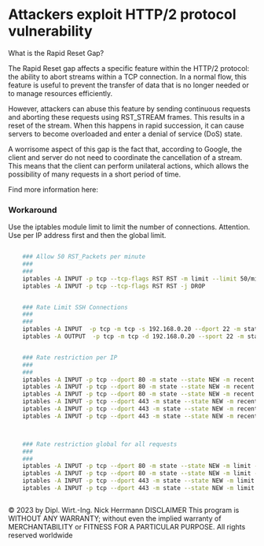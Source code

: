 # Attackers exploit HTTP/2 protocol vulnerability

What is the Rapid Reset Gap?

The Rapid Reset gap affects a specific feature within the HTTP/2 protocol: the ability to abort streams within a TCP connection. In a normal flow, this feature is useful to prevent the transfer of data that is no longer needed or to manage resources efficiently.

However, attackers can abuse this feature by sending continuous requests and aborting these requests using RST_STREAM frames. This results in a reset of the stream. When this happens in rapid succession, it can cause servers to become overloaded and enter a denial of service (DoS) state.

A worrisome aspect of this gap is the fact that, according to Google, the client and server do not need to coordinate the cancellation of a stream. This means that the client can perform unilateral actions, which allows the possibility of many requests in a short period of time.

Find more information here: 

[](https://www.heise.de/news/Rapid-Reset-Angreifer-nutzten-Luecke-in-HTTP-2-Protokoll-seit-August-2023-aus-9330889.html)



### Workaround

Use the iptables module limit to limit the number of connections. Attention. Use per IP address first and then the global limit.

```bash

    ### Allow 50 RST_Packets per minute
    ###
    ###
    iptables -A INPUT -p tcp --tcp-flags RST RST -m limit --limit 50/min -j ACCEPT
    iptables -A INPUT -p tcp --tcp-flags RST RST -j DROP


    ### Rate Limit SSH Connections
    ###
    ###
    iptables -A INPUT  -p tcp -m tcp -s 192.168.0.20 --dport 22 -m state --state NEW,ESTABLISHED -m limit --limit 3/min --limit-burst 5 -j ACCEPT
    iptables -A OUTPUT  -p tcp -m tcp -d 192.168.0.20 --sport 22 -m state --state ESTABLISHED,RELATED -j ACCEPT


    ### Rate restriction per IP
    ###
    ###
    iptables -A INPUT -p tcp --dport 80 -m state --state NEW -m recent --set
    iptables -A INPUT -p tcp --dport 80 -m state --state NEW -m recent --update --seconds 1 --hitcount 50 -j LOG --log-prefix "RateLimit DROP 80: "
    iptables -A INPUT -p tcp --dport 80 -m state --state NEW -m recent --update --seconds 1 --hitcount 50 -j DROP
    iptables -A INPUT -p tcp --dport 443 -m state --state NEW -m recent --set
    iptables -A INPUT -p tcp --dport 443 -m state --state NEW -m recent --update --seconds 1 --hitcount 50 -j LOG --log-prefix "RateLimit DROP 443: "
    iptables -A INPUT -p tcp --dport 443 -m state --state NEW -m recent --update --seconds 1 --hitcount 50 -j DROP



    ### Rate restriction global for all requests
    ###
    ###
    iptables -A INPUT -p tcp --dport 80 -m state --state NEW -m limit --limit 50/sec --limit-burst 100 -j LOG --log-prefix "RateLimit ACCEPT 80: "
    iptables -A INPUT -p tcp --dport 80 -m state --state NEW -m limit --limit 50/sec --limit-burst 100 -j ACCEPT
    iptables -A INPUT -p tcp --dport 443 -m state --state NEW -m limit --limit 50/sec --limit-burst 100 -j LOG --log-prefix "RateLimit ACCEPT 443: "
    iptables -A INPUT -p tcp --dport 443 -m state --state NEW -m limit --limit 50/sec --limit-burst 100 -j ACCEPT



```


© 2023 by Dipl. Wirt.-Ing. Nick Herrmann
DISCLAIMER
This program is WITHOUT ANY WARRANTY; without even the implied warranty of
MERCHANTABILITY or FITNESS FOR A PARTICULAR PURPOSE.
All rights reserved worldwide
